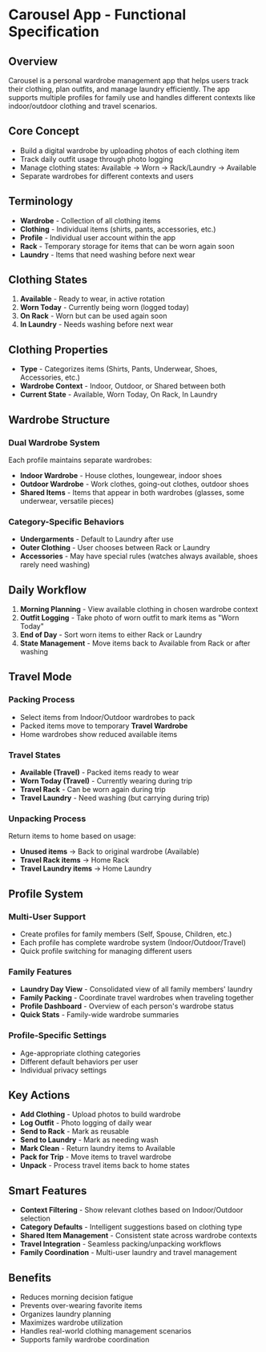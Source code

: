 # Carousel App - Functional Specification

## Overview
Carousel is a personal wardrobe management app that helps users track their clothing, plan outfits, and manage laundry efficiently. The app supports multiple profiles for family use and handles different contexts like indoor/outdoor clothing and travel scenarios.

## Core Concept
- Build a digital wardrobe by uploading photos of each clothing item
- Track daily outfit usage through photo logging
- Manage clothing states: Available → Worn → Rack/Laundry → Available
- Separate wardrobes for different contexts and users

## Terminology
- **Wardrobe** - Collection of all clothing items
- **Clothing** - Individual items (shirts, pants, accessories, etc.)
- **Profile** - Individual user account within the app
- **Rack** - Temporary storage for items that can be worn again soon
- **Laundry** - Items that need washing before next wear

## Clothing States
1. **Available** - Ready to wear, in active rotation
2. **Worn Today** - Currently being worn (logged today)
3. **On Rack** - Worn but can be used again soon
4. **In Laundry** - Needs washing before next wear

## Clothing Properties
- **Type** - Categorizes items (Shirts, Pants, Underwear, Shoes, Accessories, etc.)
- **Wardrobe Context** - Indoor, Outdoor, or Shared between both
- **Current State** - Available, Worn Today, On Rack, In Laundry

## Wardrobe Structure

### Dual Wardrobe System
Each profile maintains separate wardrobes:
- **Indoor Wardrobe** - House clothes, loungewear, indoor shoes
- **Outdoor Wardrobe** - Work clothes, going-out clothes, outdoor shoes
- **Shared Items** - Items that appear in both wardrobes (glasses, some underwear, versatile pieces)

### Category-Specific Behaviors
- **Undergarments** - Default to Laundry after use
- **Outer Clothing** - User chooses between Rack or Laundry
- **Accessories** - May have special rules (watches always available, shoes rarely need washing)

## Daily Workflow
1. **Morning Planning** - View available clothing in chosen wardrobe context
2. **Outfit Logging** - Take photo of worn outfit to mark items as "Worn Today"
3. **End of Day** - Sort worn items to either Rack or Laundry
4. **State Management** - Move items back to Available from Rack or after washing

## Travel Mode
### Packing Process
- Select items from Indoor/Outdoor wardrobes to pack
- Packed items move to temporary **Travel Wardrobe**
- Home wardrobes show reduced available items

### Travel States
- **Available (Travel)** - Packed items ready to wear
- **Worn Today (Travel)** - Currently wearing during trip
- **Travel Rack** - Can be worn again during trip
- **Travel Laundry** - Need washing (but carrying during trip)

### Unpacking Process
Return items to home based on usage:
- **Unused items** → Back to original wardrobe (Available)
- **Travel Rack items** → Home Rack
- **Travel Laundry items** → Home Laundry

## Profile System
### Multi-User Support
- Create profiles for family members (Self, Spouse, Children, etc.)
- Each profile has complete wardrobe system (Indoor/Outdoor/Travel)
- Quick profile switching for managing different users

### Family Features
- **Laundry Day View** - Consolidated view of all family members' laundry
- **Family Packing** - Coordinate travel wardrobes when traveling together
- **Profile Dashboard** - Overview of each person's wardrobe status
- **Quick Stats** - Family-wide wardrobe summaries

### Profile-Specific Settings
- Age-appropriate clothing categories
- Different default behaviors per user
- Individual privacy settings

## Key Actions
- **Add Clothing** - Upload photos to build wardrobe
- **Log Outfit** - Photo logging of daily wear
- **Send to Rack** - Mark as reusable
- **Send to Laundry** - Mark as needing wash
- **Mark Clean** - Return laundry items to Available
- **Pack for Trip** - Move items to travel wardrobe
- **Unpack** - Process travel items back to home states

## Smart Features
- **Context Filtering** - Show relevant clothes based on Indoor/Outdoor selection
- **Category Defaults** - Intelligent suggestions based on clothing type
- **Shared Item Management** - Consistent state across wardrobe contexts
- **Travel Integration** - Seamless packing/unpacking workflows
- **Family Coordination** - Multi-user laundry and travel management

## Benefits
- Reduces morning decision fatigue
- Prevents over-wearing favorite items
- Organizes laundry planning
- Maximizes wardrobe utilization
- Handles real-world clothing management scenarios
- Supports family wardrobe coordination